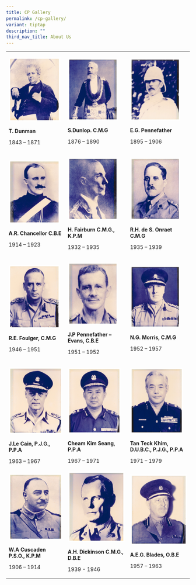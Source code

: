 ```yaml
---
title: CP Gallery
permalink: /cp-gallery/
variant: tiptap
description: ""
third_nav_title: About Us
---
```

<p></p>
<table style="minWidth: 75px">
<colgroup>
<col>
<col>
<col>
</colgroup>
<tbody>
<tr>
<td rowspan="1" colspan="1">
<p></p>
<div class="isomer-image-wrapper">
<img style="width: 96%;" height="auto" width="100%" alt="T. Dunman" src="/images/CP/T__Dunman_Inspector_General_Straits_Settlement_Police__1843___1871_.jpg">
</div>
<p><strong>T. Dunman</strong>
</p>
<p>1843 – 1871</p>
</td>
<td rowspan="1" colspan="1">
<p></p>
<div class="isomer-image-wrapper">
<img style="width: 88%;" height="auto" width="100%" alt="S Dunlop" src="/images/CP/S__Dunlop__C_M_G_Inspector_General_Straits_Settlement_Police__1876___1890_.jpg">
</div>
<p><strong>S.Dunlop. C.M.G</strong>
</p>
<p>1876 – 1890</p>
</td>
<td rowspan="1" colspan="1">
<p></p>
<div class="isomer-image-wrapper">
<img style="width: 88%;" height="auto" width="100%" alt="E G Pennefather" src="/images/CP/E_G__Pennefather_Inspector_General_Straits_Settlement_Police__1895___1906_.jpg">
</div>
<p><strong>E.G. Pennefather</strong>
</p>
<p>1895 – 1906</p>
</td>
</tr>
<tr>
<td rowspan="1" colspan="1">
<p></p>
<div class="isomer-image-wrapper">
<img style="width: 95%;" height="auto" width="100%" alt="A R Chancellor C.B.E" src="/images/CP/A_R__Chancellor_C_B_E_Inspector_General_Straits_Settlement_Police__1914___1923_.jpg">
</div>
<p><strong>A.R. Chancellor C.B.E</strong>
</p>
<p>1914 – 1923</p>
<p></p>
</td>
<td rowspan="1" colspan="1">
<p></p>
<div class="isomer-image-wrapper">
<img style="width: 88%;" height="auto" width="100%" alt="H Fairburn C.M.G." src="/images/CP/H__Fairburn_C_M_G___K_P_M_Inspector_General_Straits_Settlement_Police__1925___1935_.jpg">
</div>
<p><strong>H. Fairburn C.M.G., K.P.M</strong>
</p>
<p>1932 – 1935</p>
<p></p>
</td>
<td rowspan="1" colspan="1">
<p></p>
<div class="isomer-image-wrapper">
<img style="width: 88%;" height="auto" width="100%" alt="R H  de S Onraet C.M.G" src="/images/CP/R_H__de_S__Onraet_C_M_G_Inspector_General_Straits_Settlement_Police__1935___1939_.jpg">
</div>
<p><strong>R.H. de S. Onraet C.M.G</strong>
</p>
<p>1935 – 1939</p>
</td>
</tr>
<tr>
<td rowspan="1" colspan="1">
<p></p>
<div class="isomer-image-wrapper">
<img style="width: 95%;" height="auto" width="100%" alt="R E Foulger C.M.G" src="/images/CP/R_E__Foulger__C_M_G_Commissioner_of_Police_Singapore_Police_Force__1946___1951_.jpg">
</div>
<p><strong>R.E. Foulger, C.M.G</strong>
</p>
<p>1946 – 1951</p>
</td>
<td rowspan="1" colspan="1">
<p></p>
<div class="isomer-image-wrapper">
<img style="width: 88%;" height="auto" width="100%" alt="J P Pennefather Evans" src="/images/CP/J_P__Pennefather___Evans__C_B_E_Commissioner_of_Police_Singapore_Police_Force__1951___1952_.jpg">
</div>
<p><strong>J.P Pennefather – Evans, C.B.E</strong>
</p>
<p>1951 – 1952</p>
</td>
<td rowspan="1" colspan="1">
<p></p>
<div class="isomer-image-wrapper">
<img style="width: 88%;" height="auto" width="100%" alt="N G Morris C.M.G" src="/images/CP/N_G_Morris__C_M_G_Commissioner_of_Police_Singapore_Police_Force__1952___1957_.jpg">
</div>
<p><strong>N.G. Morris, C.M.G</strong>
</p>
<p>1952 – 1957</p>
</td>
</tr>
<tr>
<td rowspan="1" colspan="1">
<p></p>
<div class="isomer-image-wrapper">
<img style="width: 100%" height="auto" width="100%" alt="J Le Cain P.J.G." src="/images/CP/J_Le_Cain__P_J_G___P_P_A_Commissioner_of_Police_Singapore_Police_Force__1963___1967_.jpg">
</div>
<p><strong>J.Le Cain, P.J.G., P.P.A</strong>
</p>
<p>1963 – 1967</p>
</td>
<td rowspan="1" colspan="1">
<p></p>
<div class="isomer-image-wrapper">
<img style="width: 93%;" height="auto" width="100%" alt="Cheam Kim Seang P.P.A" src="/images/CP/Cheam_Kim_Seang__P_P_A_Commissioner_of_Police_Singapore_Police_Force__1967___1971_.jpg">
</div>
<p><strong>Cheam Kim Seang, P.P.A</strong>
</p>
<p>1967 – 1971</p>
</td>
<td rowspan="1" colspan="1">
<p></p>
<div class="isomer-image-wrapper">
<img style="width: 93%;" height="auto" width="100%" alt="Tan Teck Khim D.U.B.C." src="/images/CP/Tan_Teck_Khim__D_U_B_C___P_J_G___P_P_A__Commissioner_of_Police_Singapore_Police_Force__1971___1972_.jpg">
</div>
<p><strong>Tan Teck Khim, D.U.B.C., P.J.G., P.P.A</strong>
</p>
<p>1971 – 1979</p>
</td>
</tr>
<tr>
<td rowspan="1" colspan="1">
<div class="isomer-image-wrapper">
<img style="width: 100%" height="auto" width="100%" alt="W A Cuscaden P.S.O." src="/images/CP/W_A_Cuscaden_P_S_O___K_P_M_Inspector_General_Straits_Settlement_Police__1906___1914_.jpg">
</div>
<p><strong>W.A Cuscaden P.S.O., K.P.M</strong>
</p>
<p>1906 – 1914</p>
</td>
<td rowspan="1" colspan="1">
<div class="isomer-image-wrapper">
<img style="width: 100%" height="auto" width="100%" alt="A H  Dickinson C.M.G." src="/images/CP/A_H__Dickinson_C_M_G___D_B_E_Inspector_General_Straits_Settlement_Police__1939___1946_.jpg">
</div>
<p><strong>A.H. Dickinson C.M.G., D.B.E</strong>
</p>
<p>1939 - 1946</p>
</td>
<td rowspan="1" colspan="1">
<div class="isomer-image-wrapper">
<img style="width: 100%" height="auto" width="100%" alt="A E G Blades O.B.E" src="/images/CP/A_E_G__Blades__O_B_E_Commissioner_of_Police_Singapore_Police_Force__1957___1963_.jpg">
</div>
<p><strong>A.E.G. Blades, O.B.E</strong>
</p>
<p>1957 – 1963</p>
</td>
</tr>
</tbody>
</table>
<p></p>